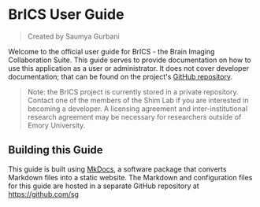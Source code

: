 # BrICS User Guide

> Created by Saumya Gurbani

Welcome to the official user guide for BrICS - the Brain Imaging Collaboration Suite. This guide serves to provide documentation on how to use this application as a user or administrator. It does not cover developer documentation; that can be found on the project's [GitHub repository](https://github.com/sgurbani/brics).
> Note: the BrICS project is currently stored in a private repository. Contact one of the members of the Shim Lab if you are interested in becoming a developer. A licensing agreement and inter-institutional research agreement may be necessary for researchers outside of Emory University.

## Building this Guide
This guide is built using [MkDocs](https://www.mkdocs.org/), a software package that converts Markdown files into a static website. The Markdown and configuration files for this guide are hosted in a separate GitHub repository at https://github.com/sg 
<!--stackedit_data:
eyJoaXN0b3J5IjpbMTEyMjkyODAyNF19
-->